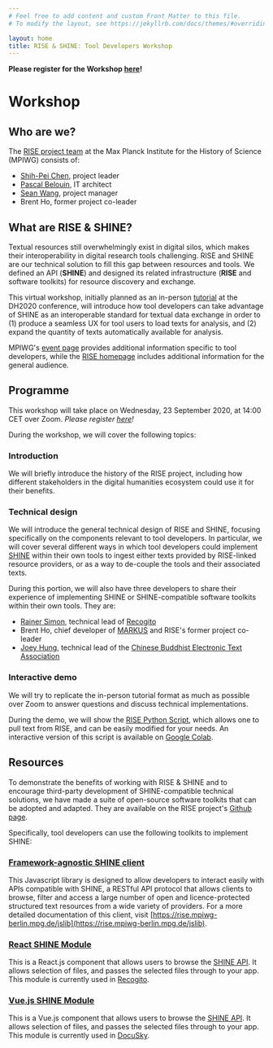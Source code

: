 ```yaml
---
# Feel free to add content and custom Front Matter to this file.
# To modify the layout, see https://jekyllrb.com/docs/themes/#overriding-theme-defaults

layout: home
title: RISE & SHINE: Tool Developers Workshop
---
```

**Please register for the Workshop [here](https://www.mpiwg-berlin.mpg.de/event/rise-shine-tool-developers-workshop)!**

# Workshop

## Who are we?
The [RISE project team](https://www.mpiwg-berlin.mpg.de/research/projects/rise-and-shine-research-infrastructure-study-eurasia) at the Max Planck Institute for the History of Science (MPIWG) consists of:
* [Shih-Pei Chen](mailto:schen@mpiwg-berlin.mpg.de), project leader
* [Pascal Belouin](mailto:pbelouin@mpiwg-berlin.mpg.de), IT architect
* [Sean Wang](mailto:swang@mpiwg-berlin.mpg.de), project manager
* Brent Ho, former project co-leader

## What are RISE & SHINE?
Textual resources still overwhelmingly exist in digital silos, which makes their interoperability in digital research tools challenging. RISE and SHINE are our technical solution to fill this gap between resources and tools. We defined an API (**SHINE**) and designed its related infrastructure (**RISE** and software toolkits) for resource discovery and exchange.

This virtual workshop, initially planned as an in-person [tutorial](https://dh2020.adho.org/wp-content/uploads/2020/07/403_RISEandSHINEIntroductiontoanAPIbasedeinfrastructureforinteroperabletextualresourcesandresearchtools.html) at the DH2020 conference, will introduce how tool developers can take advantage of SHINE as an interoperable standard for textual data exchange in order to (1) produce a seamless UX for tool users to load texts for analysis, and (2) expand the quantity of texts automatically available for analysis.

MPIWG's [event page](https://www.mpiwg-berlin.mpg.de/event/rise-shine-tool-developers-workshop) provides additional information specific to tool developers, while the [RISE homepage](https://rise.mpiwg-berlin.mpg.de/) includes additional information for the general audience.

## Programme
This workshop will take place on Wednesday, 23 September 2020, at 14:00 CET over Zoom. *Please register [here](https://www.mpiwg-berlin.mpg.de/event/rise-shine-tool-developers-workshop)!*

During the workshop, we will cover the following topics:

### Introduction
We will briefly introduce the history of the RISE project, including how different stakeholders in the digital humanities ecosystem could use it for their benefits.

### Technical design
We will introduce the general technical design of RISE and SHINE, focusing specifically on the components relevant to tool developers. In particular, we will cover several different ways in which tool developers could implement [SHINE](https://rise.mpiwg-berlin.mpg.de/pages/doc_for_developers#tabs) within their own tools to ingest either texts provided by RISE-linked resource providers, or as a way to de-couple the tools and their associated texts.

During this portion, we will also have three developers to share their experience of implementing SHINE or SHINE-compatible software toolkits within their own tools. They are:
* [Rainer Simon](https://rsimon.github.io/), technical lead of [Recogito](https://recogito.pelagios.org/)
* Brent Ho, chief developer of [MARKUS](https://dh.chinese-empires.eu/markus/beta/) and RISE's former project co-leader
* [Joey Hung](http://joeyhung.info/), technical lead of the [Chinese Buddhist Electronic Text Association](https://www.cbeta.org/)

### Interactive demo
We will try to replicate the in-person tutorial format as much as possible over Zoom to answer questions and discuss technical implementations.

During the demo, we will show the [RISE Python Script](https://github.com/RISE-MPIWG/hylg), which allows one to pull text from RISE, and can be easily modified for your needs. An interactive version of this script is available on [Google Colab](https://colab.research.google.com/drive/14RBnC7BVGd3zlt-h9YuynVuuu428bKDN?usp=sharing).

## Resources
To demonstrate the benefits of working with RISE & SHINE and to encourage third-party development of SHINE-compatible technical solutions, we have made a suite of open-source software toolkits that can be adopted and adapted. They are available on the RISE project's [Github page](https://github.com/RISE-MPIWG).

Specifically, tool developers can use the following toolkits to implement SHINE:

### [Framework-agnostic SHINE client](https://github.com/RISE-MPIWG/rise_js_client) ###
This Javascript library is designed to allow developers to interact easily with APIs compatible with SHINE, a RESTful API protocol that allows clients to browse, filter and access a large number of open and licence-protected structured text resources from a wide variety of providers. For a more detailed documentation of this client, visit [https://rise.mpiwg-berlin.mpg.de/jslib](https://rise.mpiwg-berlin.mpg.de/jslib).

### [React SHINE Module](https://github.com/RISE-MPIWG/react-shine-api) ###
This is a React.js component that allows users to browse the [SHINE API](https://rise.mpiwg-berlin.mpg.de/collections). It allows selection of files, and passes the selected files through to your app. This module is currently used in [Recogito](https://recogito.pelagios.org/).

### [Vue.js SHINE Module](https://github.com/RISE-MPIWG/docusky_widget) ###
This is a Vue.js component that allows users to browse the [SHINE API](https://rise.mpiwg-berlin.mpg.de/collections). It allows selection of files, and passes the selected files through to your app. This module is currently used in [DocuSky](https://docusky.org.tw/DocuSky/ds-01.home.html).
